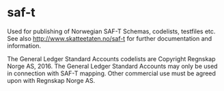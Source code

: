 # saf-t
Used for publishing of Norwegian SAF-T Schemas, codelists, testfiles etc. See also http://www.skatteetaten.no/saf-t for further documentation and information.

The General Ledger Standard Accounts codelists are Copyright Regnskap Norge AS, 2016.  The General Ledger Standard Accounts may only be used in connection with SAF-T mapping. Other commercial use must be agreed upon with Regnskap Norge AS.  
